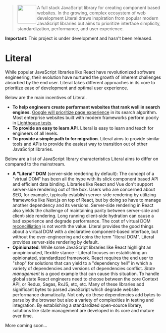 > <img src="https://literaljs.s3.amazonaws.com/literal-logo.png" width="60" height="60" align="left" /> A full stack JavaScript library for creating component based websites. In the growing, complex ecosystem of web development Literal draws inspiration from popular modern JavaScript libraries but aims to prioritize interface simplicity, standardization, performance, and user experience.

**Important**: This project is under development and hasn't been released.

# Literal

While popular JavaScript libraries like React have revolutionized software engineering, their evolution have nurtured the growth of inherent challenges absorbed by the end user. Literal takes different approaches in its core to prioritize ease of development and optimal user experience.

Below are the main incentives of Literal.

- **To help engineers create performant websites that rank well in search engines**. [Google will prioritize page experience](https://webmasters.googleblog.com/2020/05/evaluating-page-experience.html) in its search algorithm. Most enterprise websites built with modern frameworks perform poorly in [Lighthouse tests](https://developers.google.com/web/tools/lighthouse).
- **To provide an easy to learn API**. Literal is easy to learn and teach for engineers of all levels.
- **To provide a simple path to for migration**. Literal aims to provide similar tools and APIs to provide the easiest way to transition out of other JavaScript libraries.

Below are a list of JavaScript library characteristics Literal aims to differ on compared to the mainstream.

- **A "Literal" DOM** (server-side rendering by default): The concept of a "virtual DOM" has been all the hype with its slick component based API and efficient data binding. Libraries like React and Vue don't support server-side rendering out of the box. Users who are concerned about SEO, for example, typically establish server-side rendering by utilizing frameworks like Next.js on top of React, but by doing so have to manage another dependency and its versions. Server-side rendering in React also yields the challenge of maintaining parity between server-side and client-side rendering. Long running client-side hydration can cause a bad experience and degrade performance. The cost of virtual DOM [reconcilliation](https://reactjs.org/docs/reconciliation.html) is not worth the value. Literal provides the good things about a virtual DOM with a declarative component-based interface, but without the over-engineering and coins the term "literal DOM". Literal provides server-side rendering by default.
- **Opinionated**: While some JavaScript libraries like React highlight an unopinionated, flexible stance - Literal focuses on establishing an opinionated, standardized framework. React requires the end user to "shop" for solutions that can yield to a "dependency hell" in which a variety of dependencies and versions of dependencies conflict. *State management* is a good example that can cause this situation. To handle global state React engineers need to choose between the core Context API, or Redux, Sagas, RxJS, etc, etc. Many of these libraries add significant bytes to parsed JavaScript which degrade website performance dramatically. Not only do these dependencies add bytes to parse by the browser but also a variety of complexities in testing and integration. By establishing a standardized open-source library, solutions like state management are developed in its core and mature over time.

More coming soon...
